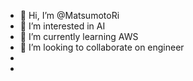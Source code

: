 - 👋 Hi, I’m @MatsumotoRi
- 👀 I’m interested in AI
- 🌱 I’m currently learning AWS
- 💞️ I’m looking to collaborate on engineer
- 
- 
<!---
MatsumotoRi/MatsumotoRi is a ✨ special ✨ repository because its `README.md` (this file) appears on your GitHub profile.
You can click the Preview link to take a look at your changes.
--->
